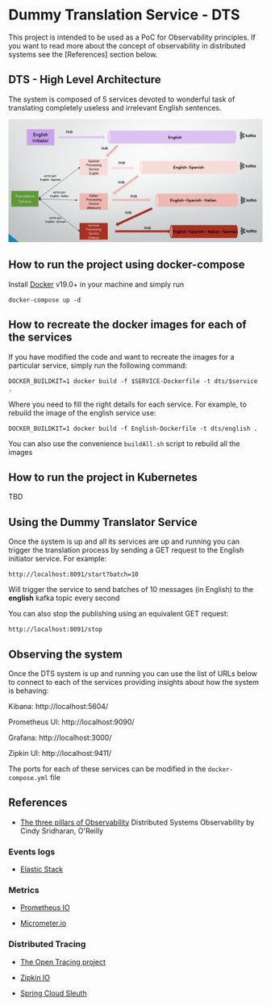 # Dummy Translation Service - DTS

This project is intended to be used as a PoC for Observability principles. If you want to read more about 
the concept of observability in distributed systems see the [References] section below.

## DTS - High Level Architecture

The system is composed of 5 services devoted to wonderful task of translating completely useless and irrelevant English sentences.

![DTS Architecture](/images/DTS-Arch.png)

## How to run the project using docker-compose

Install [Docker](https://www.docker.com/) v19.0+ in your machine and simply run 

    docker-compose up -d
     
## How to recreate the docker images for each of the services   

If you have modified the code and want to recreate the images for a particular service, simply run the following command:

    DOCKER_BUILDKIT=1 docker build -f $SERVICE-Dockerfile -t dts/$service .
   
Where you need to fill the right details for each service. For example, to rebuild the image of the english service use:

    DOCKER_BUILDKIT=1 docker build -f English-Dockerfile -t dts/english .

You can also use the convenience ``buildAll.sh`` script to rebuild all the images


## How to run the project in Kubernetes

TBD

## Using the Dummy Translator Service

Once the system is up and all its services are up and running you can trigger the translation process by sending a GET request to 
the English initiator service. For example:

    http://localhost:8091/start?batch=10 
   
Will trigger the service to send batches of 10 messages (in English) to the __english__ kafka topic every second

You can also stop the publishing using an equivalent GET request:

    http://localhost:8091/stop    
    
## Observing the system

Once the DTS system is up and running you can use the list of URLs below to connect to each of the services providing insights about how the system is behaving:

Kibana: http://localhost:5604/

Prometheus UI: http://localhost:9090/

Grafana: http://localhost:3000/

Zipkin UI: http://localhost:9411/

The ports for each of these services can be modified in the ``docker-compose.yml`` file

    
## References


* [The three pillars of Observability](https://www.oreilly.com/library/view/distributed-systems-observability/9781492033431/ch04.html)
  Distributed Systems Observability by Cindy Sridharan, O'Reilly
  
### Events logs
* [Elastic Stack](https://www.elastic.co/elastic-stack)


### Metrics
* [Prometheus IO](https://prometheus.io/) 

* [Micrometer.io](https://micrometer.io/docs)


### Distributed Tracing
* [The Open Tracing project](https://opentracing.io/)

* [Zipkin IO](https://zipkin.io/)

* [Spring Cloud Sleuth](https://spring.io/projects/spring-cloud-sleuth)
